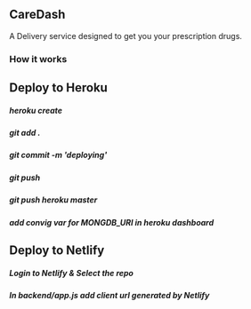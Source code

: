 ## CareDash

A Delivery service designed to get you your prescription drugs.

### How it works

## Deploy to Heroku

##### heroku create

##### git add .

##### git commit -m 'deploying'

##### git push

##### git push heroku master

##### add convig var for MONGDB_URI in heroku dashboard

## Deploy to Netlify

##### Login to Netlify & Select the repo

##### In backend/app.js add client url generated by Netlify
